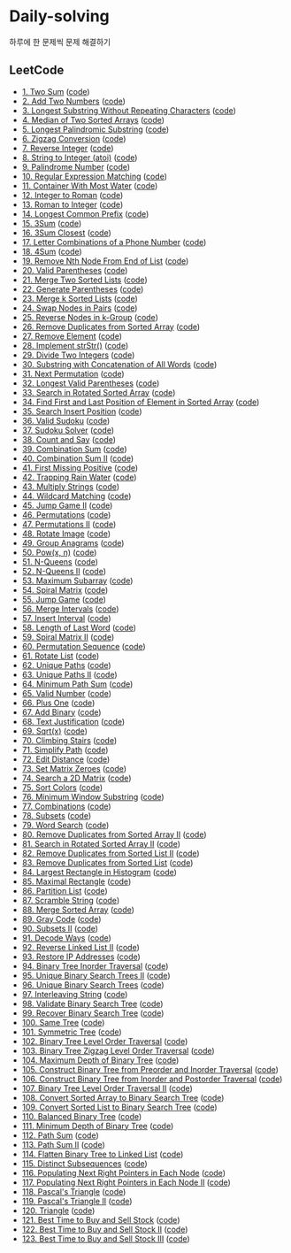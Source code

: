 # Daily-solving
하루에 한 문제씩 문제 해결하기

## LeetCode
- [1. Two Sum](https://leetcode.com/problems/two-sum/) ([code](./leetcode/two-sum.kt))
- [2. Add Two Numbers](https://leetcode.com/problems/add-two-numbers) ([code](./leetcode/add-two-numbers.kt))
- [3. Longest Substring Without Repeating Characters](https://leetcode.com/problems/longest-substring-without-repeating-characters/) ([code](./leetcode/longest-substring-without-repeating-characters.kt))
- [4. Median of Two Sorted Arrays](https://leetcode.com/problems/median-of-two-sorted-arrays/) ([code](./leetcode/median-of-two-sorted-arrays.kt))
- [5. Longest Palindromic Substring](https://leetcode.com/problems/longest-palindromic-substring) ([code](./leetcode/longest-palindromic-substring.kt))
- [6. Zigzag Conversion](https://leetcode.com/problems/zigzag-conversion) ([code](./leetcode/zigzag-conversion.kt))
- [7. Reverse Integer](https://leetcode.com/problems/reverse-integer) ([code](./leetcode/reverse-integer.kt))
- [8. String to Integer (atoi)](https://leetcode.com/problems/string-to-integer-atoi) ([code](./leetcode/string-to-integer-atoi.kt))
- [9. Palindrome Number](https://leetcode.com/problems/palindrome-number) ([code](./leetcode/palindrome-number.kt))
- [10. Regular Expression Matching](https://leetcode.com/problems/regular-expression-matching) ([code](./leetcode/regular-expression-matching.kt))
- [11. Container With Most Water](https://leetcode.com/problems/container-with-most-water) ([code](./leetcode/container-with-most-water.kt))
- [12. Integer to Roman](https://leetcode.com/problems/integer-to-roman) ([code](./leetcode/integer-to-roman.kt))
- [13. Roman to Integer](https://leetcode.com/problems/roman-to-integer) ([code](./leetcode/roman-to-integer.kt))
- [14. Longest Common Prefix](https://leetcode.com/problems/longest-common-prefix) ([code](./leetcode/longest-common-prefix.kt))
- [15. 3Sum](https://leetcode.com/problems/3sum) ([code](./leetcode/3sum.kt))
- [16. 3Sum Closest](https://leetcode.com/problems/3sum-closest) ([code](./leetcode/3sum-closest.kt))
- [17. Letter Combinations of a Phone Number](https://leetcode.com/problems/letter-combinations-of-a-phone-number) ([code](./leetcode/letter-combinations-of-a-phone-number.kt))
- [18. 4Sum](https://leetcode.com/problems/4sum) ([code](./leetcode/4sum.kt))
- [19. Remove Nth Node From End of List](https://leetcode.com/problems/remove-nth-node-from-end-of-list/) ([code](./leetcode/remove-nth-node-from-end-of-list.kt))
- [20. Valid Parentheses](https://leetcode.com/problems/valid-parentheses/) ([code](./leetcode/valid-parentheses.kt))
- [21. Merge Two Sorted Lists](https://leetcode.com/problems/merge-two-sorted-lists) ([code](./leetcode/merge-two-sorted-lists.kt))
- [22. Generate Parentheses](https://leetcode.com/problems/generate-parentheses) ([code](./leetcode/generate-parentheses.kt))
- [23. Merge k Sorted Lists](https://leetcode.com/problems/merge-k-sorted-lists) ([code](./leetcode/merge-k-sorted-lists.kt))
- [24. Swap Nodes in Pairs](https://leetcode.com/problems/swap-nodes-in-pairs) ([code](./leetcode/swap-nodes-in-pairs.kt))
- [25. Reverse Nodes in k-Group](https://leetcode.com/problems/reverse-nodes-in-k-group) ([code](./leetcode/reverse-nodes-in-k-group.kt))
- [26. Remove Duplicates from Sorted Array](https://leetcode.com/problems/remove-duplicates-from-sorted-array) ([code](./leetcode/remove-duplicates-from-sorted-array.kt))
- [27. Remove Element](https://leetcode.com/problems/remove-element/submissions/) ([code](./leetcode/remove-element.kt))
- [28. Implement strStr()](https://leetcode.com/problems/implement-strstr) ([code](./leetcode/implement-strstr.kt))
- [29. Divide Two Integers](https://leetcode.com/problems/divide-two-integers) ([code](./leetcode/divide-two-integers.kt))
- [30. Substring with Concatenation of All Words](https://leetcode.com/problems/substring-with-concatenation-of-all-words/) ([code](./leetcode/substring-with-concatenation-of-all-words.kt))
- [31. Next Permutation](https://leetcode.com/problems/next-permutation) ([code](./leetcode/next-permutation.kt))
- [32. Longest Valid Parentheses](https://leetcode.com/problems/longest-valid-parentheses) ([code](./leetcode/longest-valid-parentheses.kt))
- [33. Search in Rotated Sorted Array](https://leetcode.com/problems/search-in-rotated-sorted-array/) ([code](./leetcode/search-in-rotated-sorted-array.kt))
- [34. Find First and Last Position of Element in Sorted Array](https://leetcode.com/problems/find-first-and-last-position-of-element-in-sorted-array) ([code](./leetcode/find-first-and-last-position-of-element-in-sorted-array.kt))
- [35. Search Insert Position](https://leetcode.com/problems/search-insert-position) ([code](./leetcode/search-insert-position.kt))
- [36. Valid Sudoku](https://leetcode.com/problems/valid-sudoku) ([code](./leetcode/valid-sudoku.kt))
- [37. Sudoku Solver](https://leetcode.com/problems/sudoku-solver/) ([code](./leetcode/sudoku-solver.kt))
- [38. Count and Say](https://leetcode.com/problems/count-and-say) ([code](./leetcode/count-and-say.kt))
- [39. Combination Sum](https://leetcode.com/problems/combination-sum) ([code](./leetcode/combination-sum.kt))
- [40. Combination Sum II](https://leetcode.com/problems/combination-sum-2) ([code](./leetcode/combination-sum-2.kt))
- [41. First Missing Positive](https://leetcode.com/problems/first-missing-positive) ([code](./leetcode/first-missing-positive.kt))
- [42. Trapping Rain Water](https://leetcode.com/problems/trapping-rain-water/) ([code](./leetcode/trapping-rain-water.kt))
- [43. Multiply Strings](https://leetcode.com/problems/multiply-strings/submissions/) ([code](./leetcode/multiply-strings.kt))
- [44. Wildcard Matching](https://leetcode.com/problems/wildcard-matching/) ([code](./leetcode/wildcard-matching.kt))
- [45. Jump Game II](https://leetcode.com/problems/jump-game-ii/) ([code](./leetcode/jump-game-ii.kt))
- [46. Permutations](https://leetcode.com/problems/permutations) ([code](./leetcode/permutations.kt))
- [47. Permutations II](https://leetcode.com/problems/permutations-ii) ([code](./leetcode/permutations-ii.kt))
- [48. Rotate Image](https://leetcode.com/problems/rotate-image) ([code](./leetcode/rotate-image.kt))
- [49. Group Anagrams](https://leetcode.com/problems/group-anagrams) ([code](./leetcode/group-anagrams.kt))
- [50. Pow(x, n)](https://leetcode.com/problems/powx-n) ([code](./leetcode/powx-n.kt))
- [51. N-Queens](https://leetcode.com/problems/n-queens) ([code](./leetcode/n-queens.kt))
- [52. N-Queens II](https://leetcode.com/problems/n-queens-ii/) ([code](./leetcode/n-queens-ii.kt))
- [53. Maximum Subarray](https://leetcode.com/problems/maximum-subarray) ([code](./leetcode/maximum-subarray.kt))
- [54. Spiral Matrix](https://leetcode.com/problems/spiral-matrix) ([code](./leetcode/spiral-matrix.kt))
- [55. Jump Game](https://leetcode.com/problems/jump-game) ([code](./leetcode/jump-game.kt))
- [56. Merge Intervals](https://leetcode.com/problems/merge-intervals) ([code](./leetcode/merge-intervals.kt))
- [57. Insert Interval](https://leetcode.com/problems/insert-interval) ([code](./leetcode/insert-interval.kt))
- [58. Length of Last Word](https://leetcode.com/problems/length-of-last-word) ([code](./leetcode/length-of-last-word.kt))
- [59. Spiral Matrix II](https://leetcode.com/problems/spiral-matrix-ii) ([code](./leetcode/spiral-matrix-ii.kt))
- [60. Permutation Sequence](https://leetcode.com/problems/permutation-sequence) ([code](./leetcode/permutation-sequence.kt))
- [61. Rotate List](https://leetcode.com/problems/rotate-list) ([code](./leetcode/rotate-list.kt))
- [62. Unique Paths](https://leetcode.com/problems/unique-paths) ([code](./leetcode/unique-paths.kt))
- [63. Unique Paths II](https://leetcode.com/problems/unique-paths-ii/) ([code](./leetcode/unique-paths-ii.kt))
- [64. Minimum Path Sum](https://leetcode.com/problems/minimum-path-sum/) ([code](./leetcode/minimum-path-sum.kt))
- [65. Valid Number](https://leetcode.com/problems/valid-number) ([code](./leetcode/valid-number.kt))
- [66. Plus One](https://leetcode.com/problems/plus-one/) ([code](./leetcode/plus-one.kt))
- [67. Add Binary](https://leetcode.com/problems/add-binary/) ([code](./leetcode/add-binary.kt))
- [68. Text Justification](https://leetcode.com/problems/text-justification/) ([code](./leetcode/text-justification.kt))
- [69. Sqrt(x)](https://leetcode.com/problems/sqrtx/) ([code](./leetcode/sqrtx.kt))
- [70. Climbing Stairs](https://leetcode.com/problems/climbing-stairs) ([code](./leetcode/climbing-stairs.kt))
- [71. Simplify Path](https://leetcode.com/problems/simplify-path) ([code](./leetcode/simplify-path.kt))
- [72. Edit Distance](https://leetcode.com/problems/edit-distance) ([code](./leetcode/edit-distance.kt))
- [73. Set Matrix Zeroes](https://leetcode.com/problems/set-matrix-zeroes) ([code](./leetcode/set-matrix-zeroes.kt))
- [74. Search a 2D Matrix](https://leetcode.com/problems/search-a-2d-matrix) ([code](./leetcode/search-a-2d-matrix.kt))
- [75. Sort Colors](https://leetcode.com/problems/sort-colors) ([code](./leetcode/sort-colors.kt))
- [76. Minimum Window Substring](https://leetcode.com/problems/minimum-window-substring) ([code](./leetcode/minimum-window-substring.kt))
- [77. Combinations](https://leetcode.com/problems/combinations) ([code](./leetcode/combinations.kt))
- [78. Subsets](https://leetcode.com/problems/subsets) ([code](./leetcode/subsets.kt))
- [79. Word Search](https://leetcode.com/problems/word-search) ([code](./leetcode/word-search.kt))
- [80. Remove Duplicates from Sorted Array II](https://leetcode.com/problems/remove-duplicates-from-sorted-array-ii) ([code](./leetcode/remove-duplicates-from-sorted-array-ii.kt))
- [81. Search in Rotated Sorted Array II](https://leetcode.com/problems/search-in-rotated-sorted-array-ii) ([code](./leetcode/search-in-rotated-sorted-array-ii.kt))
- [82. Remove Duplicates from Sorted List II](https://leetcode.com/problems/remove-duplicates-from-sorted-list-ii) ([code](./leetcode/remove-duplicates-from-sorted-list-ii.kt))
- [83. Remove Duplicates from Sorted List](https://leetcode.com/problems/remove-duplicates-from-sorted-list) ([code](./leetcode/remove-duplicates-from-sorted-list.kt))
- [84. Largest Rectangle in Histogram](https://leetcode.com/problems/largest-rectangle-in-histogram) ([code](./leetcode/largest-rectangle-in-histogram.kt))
- [85. Maximal Rectangle](https://leetcode.com/problems/maximal-rectangle) ([code](./leetcode/maximal-rectangle.kt))
- [86. Partition List](https://leetcode.com/problems/partition-list) ([code](./leetcode/partition-list.kt))
- [87. Scramble String](https://leetcode.com/problems/scramble-string) ([code](./leetcode/scramble-string.kt))
- [88. Merge Sorted Array](https://leetcode.com/problems/merge-sorted-array/) ([code](./leetcode/merge-sorted-array.kt))
- [89. Gray Code](https://leetcode.com/problems/gray-code) ([code](./leetcode/gray-code.kt))
- [90. Subsets II](https://leetcode.com/problems/subsets-ii) ([code](./leetcode/subsets-ii.kt))
- [91. Decode Ways](https://leetcode.com/problems/decode-ways) ([code](./leetcode/decode-ways.kt))
- [92. Reverse Linked List II](https://leetcode.com/problems/reverse-linked-list-ii) ([code](./leetcode/reverse-linked-list-ii.kt))
- [93. Restore IP Addresses](https://leetcode.com/problems/restore-ip-addresses) ([code](./leetcode/restore-ip-addresses.kt))
- [94. Binary Tree Inorder Traversal](https://leetcode.com/problems/binary-tree-inorder-traversal/) ([code](./leetcode/binary-tree-inorder-traversal.kt))
- [95. Unique Binary Search Trees II](https://leetcode.com/problems/unique-binary-search-trees-ii/) ([code](./leetcode/unique-binary-search-trees-ii.kt))
- [96. Unique Binary Search Trees](https://leetcode.com/problems/unique-binary-search-trees) ([code](./leetcode/unique-binary-search-trees.kt))
- [97. Interleaving String](https://leetcode.com/problems/interleaving-string/) ([code](./leetcode/interleaving-string.kt))
- [98. Validate Binary Search Tree](https://leetcode.com/problems/validate-binary-search-tree/) ([code](./leetcode/validate-binary-search-tree))
- [99. Recover Binary Search Tree](https://leetcode.com/problems/recover-binary-search-tree/) ([code](./leetcode/recover-binary-search-tree.kt))
- [100. Same Tree](https://leetcode.com/problems/same-tree/) ([code](./leetcode/same-tree.kt))
- [101. Symmetric Tree](https://leetcode.com/problems/symmetric-tree) ([code](./leetcode/symmetric-tree.kt))
- [102. Binary Tree Level Order Traversal](https://leetcode.com/problems/binary-tree-level-order-traversal) ([code](./leetcode/binary-tree-level-order-traversal.kt))
- [103. Binary Tree Zigzag Level Order Traversal](https://leetcode.com/problems/binary-tree-zigzag-level-order-traversal) ([code](./leetcode/binary-tree-zigzag-level-order-traversal.kt))
- [104. Maximum Depth of Binary Tree](https://leetcode.com/problems/maximum-depth-of-binary-tree) ([code](./leetcode/maximum-depth-of-binary-tree.kt))
- [105. Construct Binary Tree from Preorder and Inorder Traversal](https://leetcode.com/problems/construct-binary-tree-from-preorder-and-inorder-traversal) ([code](./leetcode/construct-binary-tree-from-preorder-and-inorder-traversal.kt))
- [106. Construct Binary Tree from Inorder and Postorder Traversal](https://leetcode.com/problems/construct-binary-tree-from-inorder-and-postorder-traversal) ([code](./leetcode/construct-binary-tree-from-inorder-and-postorder-traversal.kt))
- [107. Binary Tree Level Order Traversal II](https://leetcode.com/problems/binary-tree-level-order-traversal-ii) ([code](./leetcode/binary-tree-level-order-traversal-ii.kt))
- [108. Convert Sorted Array to Binary Search Tree](https://leetcode.com/problems/convert-sorted-array-to-binary-search-tree) ([code](./leetcode/convert-sorted-array-to-binary-search-tree.kt))
- [109. Convert Sorted List to Binary Search Tree](https://leetcode.com/problems/convert-sorted-list-to-binary-search-tree/) ([code](./leetcode/convert-sorted-list-to-binary-search-tree.kt))
- [110. Balanced Binary Tree](https://leetcode.com/problems/balanced-binary-tree) ([code](./leetcode/balanced-binary-tree.kt))
- [111. Minimum Depth of Binary Tree](https://leetcode.com/problems/minimum-depth-of-binary-tree) ([code](./leetcode/minimum-depth-of-binary-tree.kt))
- [112. Path Sum](https://leetcode.com/problems/path-sum) ([code](./leetcode/path-sum.kt))
- [113. Path Sum II](https://leetcode.com/problems/path-sum-ii) ([code](./leetcode/path-sum-ii.kt))
- [114. Flatten Binary Tree to Linked List](https://leetcode.com/problems/flatten-binary-tree-to-linked-list) ([code](./leetcode/flatten-binary-tree-to-linked-list.kt))
- [115. Distinct Subsequences](https://leetcode.com/problems/distinct-subsequences) ([code](./leetcode/distinct-subsequences.kt))
- [116. Populating Next Right Pointers in Each Node](https://leetcode.com/problems/populating-next-right-pointers-in-each-node) ([code](./leetcode/populating-next-right-pointers-in-each-node.kt))
- [117. Populating Next Right Pointers in Each Node II](https://leetcode.com/problems/populating-next-right-pointers-in-each-node-ii) ([code](./leetcode/populating-next-right-pointers-in-each-node-ii.kt))
- [118. Pascal's Triangle](https://leetcode.com/problems/pascals-triangle) ([code](./leetcode/pascals-triangle.kt))
- [119. Pascal's Triangle II](https://leetcode.com/problems/pascals-triangle-ii) ([code](./leetcode/pascals-triangle-ii.kt))
- [120. Triangle](https://leetcode.com/problems/triangle) ([code](./leetcode/triangle.kt))
- [121. Best Time to Buy and Sell Stock](https://leetcode.com/problems/best-time-to-buy-and-sell-stock) ([code](./leetcode/best-time-to-buy-and-sell-stock.kt))
- [122. Best Time to Buy and Sell Stock II](https://leetcode.com/problems/best-time-to-buy-and-sell-stock-ii) ([code](./leetcode/best-time-to-buy-and-sell-stock-ii.kt))
- [123. Best Time to Buy and Sell Stock III](https://leetcode.com/problems/best-time-to-buy-and-sell-stock-iii) ([code](./leetcode/best-time-to-buy-and-sell-stock-iii.kt))

